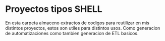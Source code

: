 # Proyectos tipos SHELL
En esta carpeta almaceno extractos de codigos para reutilizar en mis distintos proyectos, estos son utiles para distintos usos.
Como generacion de automatizaciones como tambien generacion de ETL basicos.